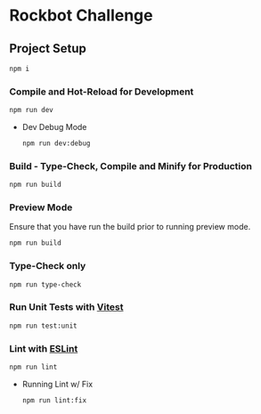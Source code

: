 # Rockbot Challenge

## Project Setup

```sh
npm i
```

### Compile and Hot-Reload for Development

```sh
npm run dev
```
- Dev Debug Mode

    ```sh
    npm run dev:debug
    ```

### Build - Type-Check, Compile and Minify for Production

```sh
npm run build
```

### Preview Mode
Ensure that you have run the build prior to running preview mode.
```sh
npm run build
```

### Type-Check only

```sh
npm run type-check
```

### Run Unit Tests with [Vitest](https://vitest.dev/)

```sh
npm run test:unit
```

<!-- ### Run End-to-End Tests with [Cypress](https://www.cypress.io/)

```sh
npm run test:e2e:dev
```

This runs the end-to-end tests against the Vite development server.
It is much faster than the production build.

But it's still recommended to test the production build with `test:e2e` before deploying (e.g. in CI environments):

```sh
npm run build
npm run test:e2e
``` -->

### Lint with [ESLint](https://eslint.org/)

```sh
npm run lint
```
- Running Lint w/ Fix
    ```sh
    npm run lint:fix
    ```
